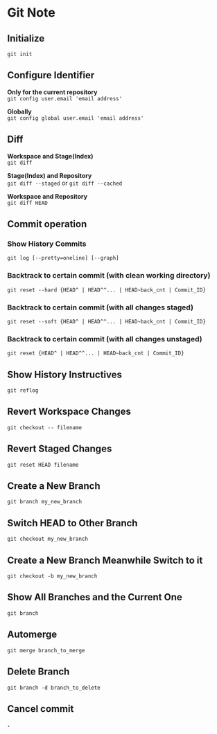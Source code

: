 Git Note
================================

## Initialize
`git init`

## Configure Identifier
**Only for the current repository**  
`git config user.email 'email address'`

**Globally**  
`git config global user.email 'email address'`

## Diff
**Workspace and Stage(Index)**  
`git diff`

**Stage(Index) and Repository**  
`git diff --staged` or `git diff --cached`

**Workspace and Repository**  
`git diff HEAD`

## Commit operation
### Show History Commits
`git log [--pretty=oneline] [--graph]`

### Backtrack to certain commit (with clean working directory)
`git reset --hard {HEAD^ | HEAD^^... | HEAD~back_cnt | Commit_ID}`

### Backtrack to certain commit (with all changes staged)
`git reset --soft {HEAD^ | HEAD^^... | HEAD~back_cnt | Commit_ID}`

### Backtrack to certain commit (with all changes unstaged)
`git reset {HEAD^ | HEAD^^... | HEAD~back_cnt | Commit_ID}`

## Show History Instructives
`git reflog`

## Revert Workspace Changes
`git checkout -- filename`

## Revert Staged Changes
`git reset HEAD filename`

## Create a New Branch
`git branch my_new_branch`

## Switch HEAD to Other Branch
`git checkout my_new_branch`

## Create a New Branch Meanwhile Switch to it
`git checkout -b my_new_branch`

## Show All Branches and the Current One
`git branch`

## Automerge
`git merge branch_to_merge`

## Delete Branch
`git branch -d branch_to_delete`

## Cancel commit
### `
